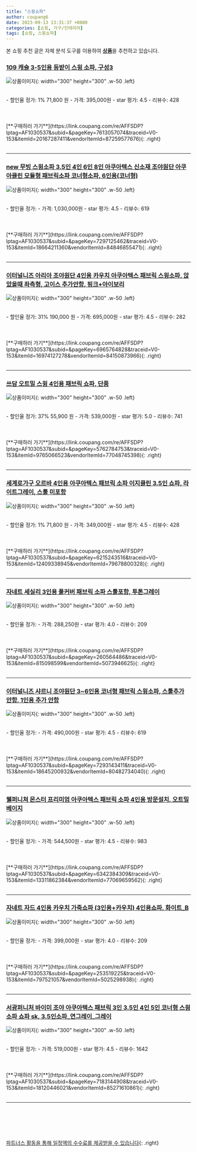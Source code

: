 ```yaml
---
title: "스윙쇼파"
author: coupang6
date: 2023-09-13 13:31:37 +0800
categories: [쇼핑, 가구/인테리어]
tags: [쇼핑, 스윙쇼파]
---
```


본 쇼핑 추천 글은 자체 분석 도구를 이용하여 [**상품**](https://link.coupang.com/a/bao1ui)을 추천하고 있습니다.

### [109 캐슬 3-5인용 등받이 스윙 소파, 구성3](https://link.coupang.com/re/AFFSDP?lptag=AF1030537&subid=&pageKey=7613057074&traceid=V0-153&itemId=20167287411&vendorItemId=87259577676)

![상품이미지](https://thumbnail10.coupangcdn.com/thumbnails/remote/230x230ex/image/vendor_inventory/23db/2b1788ed8f4709f728db7efca31041566ae656e21e5bd73e105f55781f5b.png){: width="300" height="300" .w-50 .left}


<br>
- 할인율 정가: 1%  71,800   원
- 가격: 395,000원
- star 평가: 4.5
- 리뷰수: 428
<br>
<br>
<br>
<br>
[**구매하러 가기**](https://link.coupang.com/re/AFFSDP?lptag=AF1030537&subid=&pageKey=7613057074&traceid=V0-153&itemId=20167287411&vendorItemId=87259577676){: .right}
<br>
<br>

---

### [new 무빙 스윙소파 3.5인 4인 6인 8인 아쿠아텍스 신소재 조야원단 아쿠아클린 모듈형 패브릭소파 코너형소파, 6인용(코너형)](https://link.coupang.com/re/AFFSDP?lptag=AF1030537&subid=&pageKey=7297125462&traceid=V0-153&itemId=18664211360&vendorItemId=84846855471)

![상품이미지](https://thumbnail6.coupangcdn.com/thumbnails/remote/230x230ex/image/vendor_inventory/92ea/1e0d74f129a0dc6109011e391775aab72e01212383e675bd82ad78b2df82.jpg){: width="300" height="300" .w-50 .left}


<br>
- 할인율 정가: 
- 가격: 1,030,000원
- star 평가: 4.5
- 리뷰수: 619
<br>
<br>
<br>
<br>
[**구매하러 가기**](https://link.coupang.com/re/AFFSDP?lptag=AF1030537&subid=&pageKey=7297125462&traceid=V0-153&itemId=18664211360&vendorItemId=84846855471){: .right}
<br>
<br>

---

### [이터널니즈 아리아 조야원단 4인용 카우치 아쿠아텍스 패브릭 스윙소파, 앉았을때 좌측형, 고이스 추가안함, 핑크+아이보리](https://link.coupang.com/re/AFFSDP?lptag=AF1030537&subid=&pageKey=6965764828&traceid=V0-153&itemId=16974127278&vendorItemId=84150873966)

![상품이미지](https://thumbnail9.coupangcdn.com/thumbnails/remote/230x230ex/image/vendor_inventory/1c0d/20db0476d414a3e7952db75a7bf1c93d87fefb76f343ccb1fe6581a478bb.jpg){: width="300" height="300" .w-50 .left}


<br>
- 할인율 정가: 31%  190,000   원
- 가격: 695,000원
- star 평가: 4.5
- 리뷰수: 282
<br>
<br>
<br>
<br>
[**구매하러 가기**](https://link.coupang.com/re/AFFSDP?lptag=AF1030537&subid=&pageKey=6965764828&traceid=V0-153&itemId=16974127278&vendorItemId=84150873966){: .right}
<br>
<br>

---

### [쓰담 오트밀 스윙 4인용 패브릭 쇼파, 단품](https://link.coupang.com/re/AFFSDP?lptag=AF1030537&subid=&pageKey=5762784753&traceid=V0-153&itemId=9765066523&vendorItemId=77048745398)

![상품이미지](https://thumbnail8.coupangcdn.com/thumbnails/remote/230x230ex/image/vendor_inventory/c879/4ae4e1ec877cdea41b66ae4db6b419010909f3fc96d373c861cb89eebd48.jpg){: width="300" height="300" .w-50 .left}


<br>
- 할인율 정가: 37%  55,900   원
- 가격: 539,000원
- star 평가: 5.0
- 리뷰수: 741
<br>
<br>
<br>
<br>
[**구매하러 가기**](https://link.coupang.com/re/AFFSDP?lptag=AF1030537&subid=&pageKey=5762784753&traceid=V0-153&itemId=9765066523&vendorItemId=77048745398){: .right}
<br>
<br>

---

### [세계로가구 오르바 4인용 아쿠아텍스 패브릭 소파 이지클린 3.5인 쇼파, 라이트그레이, 스툴 미포함](https://link.coupang.com/re/AFFSDP?lptag=AF1030537&subid=&pageKey=6215243516&traceid=V0-153&itemId=12409338945&vendorItemId=79678800328)

![상품이미지](https://thumbnail10.coupangcdn.com/thumbnails/remote/230x230ex/image/vendor_inventory/a5a8/be463276aa2a0ba51c5641275d63d73907461e4de407db132b8dfdbcd10f.jpg){: width="300" height="300" .w-50 .left}


<br>
- 할인율 정가: 1%  71,800   원
- 가격: 349,000원
- star 평가: 4.5
- 리뷰수: 428
<br>
<br>
<br>
<br>
[**구매하러 가기**](https://link.coupang.com/re/AFFSDP?lptag=AF1030537&subid=&pageKey=6215243516&traceid=V0-153&itemId=12409338945&vendorItemId=79678800328){: .right}
<br>
<br>

---

### [자네트 세실리 3인용 풀커버 패브릭 소파 스툴포함, 투톤그레이](https://link.coupang.com/re/AFFSDP?lptag=AF1030537&subid=&pageKey=260564486&traceid=V0-153&itemId=815098599&vendorItemId=5073946625)

![상품이미지](https://thumbnail8.coupangcdn.com/thumbnails/remote/230x230ex/image/vendor_inventory/6ca5/d4ae7881ebb58c05b072b5d9a58c5793e114f57901c156d110d974b8f08d.jpg){: width="300" height="300" .w-50 .left}


<br>
- 할인율 정가: 
- 가격: 288,250원
- star 평가: 4.0
- 리뷰수: 209
<br>
<br>
<br>
<br>
[**구매하러 가기**](https://link.coupang.com/re/AFFSDP?lptag=AF1030537&subid=&pageKey=260564486&traceid=V0-153&itemId=815098599&vendorItemId=5073946625){: .right}
<br>
<br>

---

### [이터널니즈 샤르니 조야원단 3~6인용 코너형 패브릭 스윙소파, 스툴추가 안함, 1인용 추가 안함](https://link.coupang.com/re/AFFSDP?lptag=AF1030537&subid=&pageKey=7293143411&traceid=V0-153&itemId=18645200932&vendorItemId=80482734040)

![상품이미지](https://thumbnail7.coupangcdn.com/thumbnails/remote/230x230ex/image/vendor_inventory/d545/7f809a0ece0ef96a91e3d0344e010fce15812ab3a40e77a805f5f1784c83.jpg){: width="300" height="300" .w-50 .left}


<br>
- 할인율 정가: 
- 가격: 490,000원
- star 평가: 4.5
- 리뷰수: 619
<br>
<br>
<br>
<br>
[**구매하러 가기**](https://link.coupang.com/re/AFFSDP?lptag=AF1030537&subid=&pageKey=7293143411&traceid=V0-153&itemId=18645200932&vendorItemId=80482734040){: .right}
<br>
<br>

---

### [웰퍼니쳐 몬스터 프리미엄 아쿠아텍스 패브릭 소파 4인용 방문설치, 오트밀베이지](https://link.coupang.com/re/AFFSDP?lptag=AF1030537&subid=&pageKey=6342384309&traceid=V0-153&itemId=13311862384&vendorItemId=77069659562)

![상품이미지](https://thumbnail7.coupangcdn.com/thumbnails/remote/230x230ex/image/retail/images/2366217951462966-230ed699-3c0f-4a0a-b3f1-21b5ef5af183.jpg){: width="300" height="300" .w-50 .left}


<br>
- 할인율 정가: 
- 가격: 544,500원
- star 평가: 4.5
- 리뷰수: 983
<br>
<br>
<br>
<br>
[**구매하러 가기**](https://link.coupang.com/re/AFFSDP?lptag=AF1030537&subid=&pageKey=6342384309&traceid=V0-153&itemId=13311862384&vendorItemId=77069659562){: .right}
<br>
<br>

---

### [자네트 자드 4인용 카우치 가죽쇼파 (3인용+카우치) 4인용쇼파, 화이트_B](https://link.coupang.com/re/AFFSDP?lptag=AF1030537&subid=&pageKey=253519225&traceid=V0-153&itemId=797521057&vendorItemId=5025298938)

![상품이미지](https://thumbnail8.coupangcdn.com/thumbnails/remote/230x230ex/image/vendor_inventory/d70c/8495b804ab24790db4e0c8c258a9de6a05922019b3d7ce27f6288391407d.jpg){: width="300" height="300" .w-50 .left}


<br>
- 할인율 정가: 
- 가격: 399,000원
- star 평가: 4.0
- 리뷰수: 209
<br>
<br>
<br>
<br>
[**구매하러 가기**](https://link.coupang.com/re/AFFSDP?lptag=AF1030537&subid=&pageKey=253519225&traceid=V0-153&itemId=797521057&vendorItemId=5025298938){: .right}
<br>
<br>

---

### [서광퍼니처 바이미 조야 아쿠아텍스 패브릭 3인 3.5인 4인 5인 코너형 스윙 소파 쇼파 sk, 3.5인소파_연그레이_그레이](https://link.coupang.com/re/AFFSDP?lptag=AF1030537&subid=&pageKey=7183144908&traceid=V0-153&itemId=18120446021&vendorItemId=85271610861)

![상품이미지](https://thumbnail6.coupangcdn.com/thumbnails/remote/230x230ex/image/vendor_inventory/14c6/88a16ae2ffd516754d97789881a5f6ac9c9256c3cfbd8a677d348f7bb5a7.jpg){: width="300" height="300" .w-50 .left}


<br>
- 할인율 정가: 
- 가격: 519,000원
- star 평가: 4.5
- 리뷰수: 1642
<br>
<br>
<br>
<br>
[**구매하러 가기**](https://link.coupang.com/re/AFFSDP?lptag=AF1030537&subid=&pageKey=7183144908&traceid=V0-153&itemId=18120446021&vendorItemId=85271610861){: .right}
<br>
<br>

---
<br><br><br><br><br> [파트너스 활동을 통해 일정액의 수수료를 제공받을 수 있습니다](https://link.coupang.com/a/bao1ui){: .right}